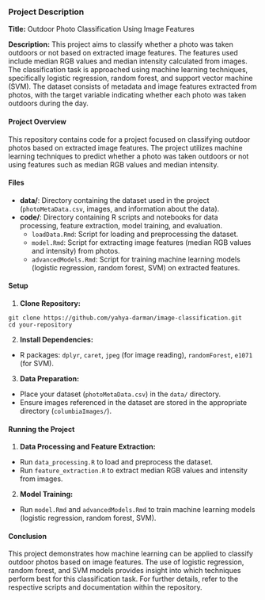 ### Project Description

**Title:** Outdoor Photo Classification Using Image Features

**Description:**
This project aims to classify whether a photo was taken outdoors or not based on extracted image features. The features used include median RGB values and median intensity calculated from images. The classification task is approached using machine learning techniques, specifically logistic regression, random forest, and support vector machine (SVM). The dataset consists of metadata and image features extracted from photos, with the target variable indicating whether each photo was taken outdoors during the day.

#### Project Overview

This repository contains code for a project focused on classifying outdoor photos based on extracted image features. The project utilizes machine learning techniques to predict whether a photo was taken outdoors or not using features such as median RGB values and median intensity.

#### Files

- **data/**: Directory containing the dataset used in the project (`photoMetaData.csv`, images, and information about the data).
- **code/**: Directory containing R scripts and notebooks for data processing, feature extraction, model training, and evaluation.
  - `loadData.Rmd`: Script for loading and preprocessing the dataset.
  - `model.Rmd`: Script for extracting image features (median RGB values and intensity) from photos.
  - `advancedModels.Rmd`: Script for training machine learning models (logistic regression, random forest, SVM) on extracted features.

#### Setup

1. **Clone Repository:**
```
git clone https://github.com/yahya-darman/image-classification.git
cd your-repository
```

2. **Install Dependencies:**
- R packages: `dplyr`, `caret`, `jpeg` (for image reading), `randomForest`, `e1071` (for SVM).

3. **Data Preparation:**
- Place your dataset (`photoMetaData.csv`) in the `data/` directory.
- Ensure images referenced in the dataset are stored in the appropriate directory (`columbiaImages/`).

#### Running the Project

1. **Data Processing and Feature Extraction:**
- Run `data_processing.R` to load and preprocess the dataset.
- Run `feature_extraction.R` to extract median RGB values and intensity from images.

2. **Model Training:**
- Run `model.Rmd` and `advancedModels.Rmd`  to train machine learning models (logistic regression, random forest, SVM).

#### Conclusion

This project demonstrates how machine learning can be applied to classify outdoor photos based on image features. The use of logistic regression, random forest, and SVM models provides insight into which techniques perform best for this classification task. For further details, refer to the respective scripts and documentation within the repository.
